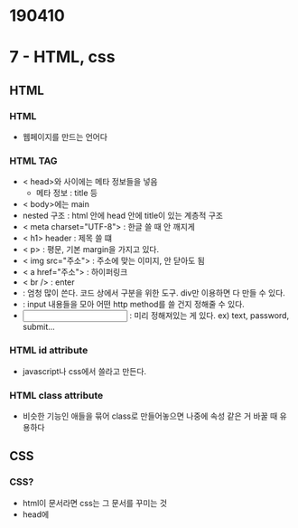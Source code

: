 # 190410
# 7 - HTML, css

## HTML
### HTML
- 웹페이지를 만드는 언어다
### HTML TAG
- < head>와 </head> 사이에는 메타 정보들을 넣음
  - 메타 정보 : title 등
- < body></body>에는 main
- nested 구조 : html 안에 head 안에 title이 있는 계층적 구조
- < meta charset="UTF-8"> : 한글 쓸 때 안 깨지게
- < h1> header : 제목 쓸 떄
- < p> : 평문, 기본 margin을 가지고 있다.
- < img src="주소"> : 주소에 맞는 이미지, 안 닫아도 됨
- < a href="주소"> : 하이퍼링크
- < br /> : enter
- <div> : 엄청 많이 쓴다. 코드 상에서 구분을 위한 도구. div만 이용하면 다 만들 수 있다.
- <from action="서버주소" type="post"> : input 내용들을 모아 어떤 http method를 쓸 건지 정해줄 수 있다.
- <input type="     "> : 미리 정해져있는 게 있다. ex) text, password, submit...
### HTML id attribute
- javascript나 css에서 쓸라고 만든다.
### HTML class attribute
- 비슷한 기능인 애들을 묶어 class로 만들어놓으면 나중에 속성 같은 거 바꿀 때 유용하다

## CSS
### CSS?
- html이 문서라면 css는 그 문서를 꾸미는 것
- head에 <style>로 넣는다
- #은 id, .은 class에 접근
- 만약 충돌하면 (p에서는 12pt 줬는데, class description에서 11pt 줬을 때) : 나중에 쓴 게 기준
